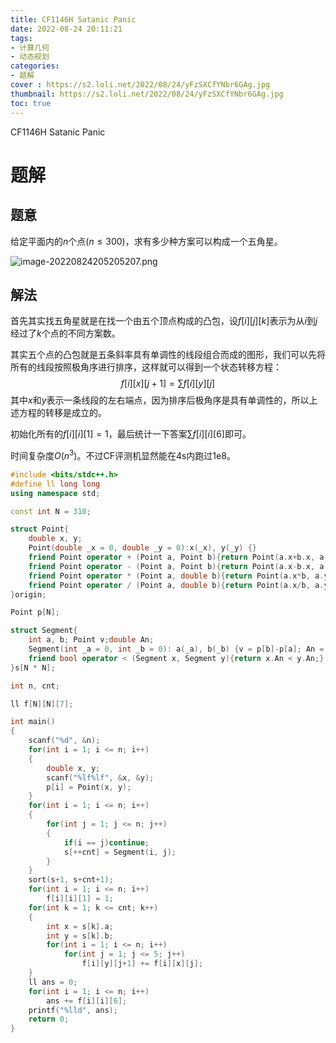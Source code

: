 ```yaml
---
title: CF1146H Satanic Panic
date: 2022-08-24 20:11:21
tags:
- 计算几何
- 动态规划
categories:
- 题解
cover : https://s2.loli.net/2022/08/24/yFzSXCfYNbr6GAg.jpg
thumbnail: https://s2.loli.net/2022/08/24/yFzSXCfYNbr6GAg.jpg
toc: true
---
```



CF1146H Satanic Panic

<!-- more -->

# 题解



## 题意

给定平面内的$n$个点($n \le 300$)，求有多少种方案可以构成一个五角星。

![image-20220824205205207.png](https://s2.loli.net/2022/08/24/slDvH4npCkStwLu.png)

## 解法

首先其实找五角星就是在找一个由五个顶点构成的凸包，设$f[i][j][k]$表示为从$i$到$j$经过了$k$个点的不同方案数。

其实五个点的凸包就是五条斜率具有单调性的线段组合而成的图形，我们可以先将所有的线段按照极角序进行排序，这样就可以得到一个状态转移方程：
$$
f[i][x][j+1] = \sum f[i][y][j]
$$
其中$x$和$y$表示一条线段的左右端点，因为排序后极角序是具有单调性的，所以上述方程的转移是成立的。

初始化所有的$f[i][i][1] = 1$，最后统计一下答案$\sum f[i][i][6]$即可。

时间复杂度$O(n^3)$。不过CF评测机显然能在4s内跑过1e8。

 

~~~c++
#include <bits/stdc++.h>
#define ll long long
using namespace std;

const int N = 310;

struct Point{
    double x, y;
    Point(double _x = 0, double _y = 0):x(_x), y(_y) {}
    friend Point operator + (Point a, Point b){return Point(a.x+b.x, a.y+b.y);}
    friend Point operator - (Point a, Point b){return Point(a.x-b.x, a.y-b.y);}
    friend Point operator * (Point a, double b){return Point(a.x*b, a.y*b);}
    friend Point operator / (Point a, double b){return Point(a.x/b, a.y/b);}
}origin;

Point p[N];

struct Segment{
    int a, b; Point v;double An;
    Segment(int _a = 0, int _b = 0): a(_a), b(_b) {v = p[b]-p[a]; An = atan2(v.y, v.x);}
    friend bool operator < (Segment x, Segment y){return x.An < y.An;}
}s[N * N];

int n, cnt;

ll f[N][N][7];

int main()
{
    scanf("%d", &n);
    for(int i = 1; i <= n; i++)
    {
        double x, y;
        scanf("%lf%lf", &x, &y);
        p[i] = Point(x, y);
    }
    for(int i = 1; i <= n; i++)
    {
        for(int j = 1; j <= n; j++)
        {
            if(i == j)continue;
            s[++cnt] = Segment(i, j);
        }
    }
    sort(s+1, s+cnt+1);
    for(int i = 1; i <= n; i++)
        f[i][i][1] = 1;
    for(int k = 1; k <= cnt; k++)
    {
        int x = s[k].a;
        int y = s[k].b;
        for(int i = 1; i <= n; i++)
            for(int j = 1; j <= 5; j++)
                f[i][y][j+1] += f[i][x][j];
    }
    ll ans = 0;
    for(int i = 1; i <= n; i++)
        ans += f[i][i][6];
    printf("%lld", ans);
    return 0;
}
~~~

  
